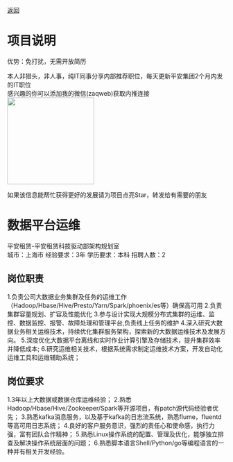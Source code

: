 [返回](../../)

# 项目说明

优势：免打扰，无需开放简历

本人非猎头，非人事，纯IT同事分享内部推荐职位，每天更新平安集团2个月内发的IT职位  
感兴趣的你可以添加我的微信(zaqweb)获取内推连接  
<img src="https://github.com/zaqweb/PA-IT-JOBS/blob/master/WechatICode.jpeg"  height="200" width="200">

如果该信息能帮忙获得更好的发展请为项目点亮Star，转发给有需要的朋友

# 数据平台运维
平安租赁-平安租赁科技驱动部架构规划室  
城市：上海市 经验要求：3年 学历要求：本科  招聘人数：2

## 岗位职责
1.负责公司大数据业务集群及任务的运维工作（Hadoop/Hbase/Hive/Presto/Yarn/Spark/phoenix/es等）确保高可用
2.负责集群容量规划、扩容及性能优化
3.参与设计实现大规模分布式集群的运维、监控、数据监控、报警、故障处理和管理平台,负责线上任务的维护
4.深入研究大数据业务相关运维技术，持续优化集群服务架构，探索新的大数据运维技术及发展方向。
5.深度优化大数据平台离线和实时作业计算引擎及存储技术，提升集群效率并降低成本;
6.研究运维相关技术，根据系统需求制定运维技术方案，开发自动化运维工具和运维辅助系统；

## 岗位要求
1.3年以上大数据或数据仓库运维经验；
2.熟悉Hadoop/Hbase/Hive/Zookeeper/Spark等开源项目，有patch源代码经验者优先；
3.熟悉kafka消息服务，以及基于kafka的日志流系统，熟悉flume，fluentd等高可用日志系统；
4.良好的客户服务意识，强烈的责任心和使命感，执行力强，富有团队合作精神；
5.熟悉Linux操作系统的配置、管理及优化，能够独立排查及解决操作系统层面的问题；
6.熟悉脚本语言Shell/Python/go等编程语言的一种并有相关开发经验。





